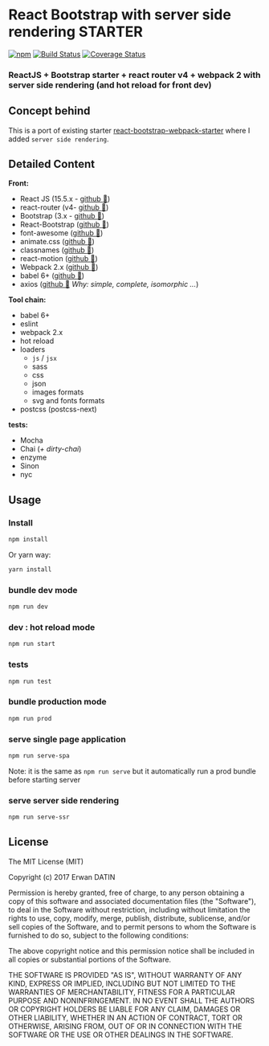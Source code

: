 React Bootstrap with server side rendering STARTER
==========
[![npm](https://img.shields.io/npm/l/express.svg?maxAge=2592000)](https://github.com/MacKentoch/react-bootstrap-webpack-starter)
[![Build Status](https://travis-ci.org/MacKentoch/react-bootstrap-webpack-ssr-starter.svg?branch=master)](https://travis-ci.org/MacKentoch/react-bootstrap-webpack-ssr-starter)
[![Coverage Status](https://coveralls.io/repos/github/MacKentoch/react-bootstrap-webpack-ssr-starter/badge.svg?branch=master)](https://coveralls.io/github/MacKentoch/react-bootstrap-webpack-ssr-starter?branch=master)

### ReactJS + Bootstrap starter + react router v4 + webpack 2 with server side rendering (and hot reload for front dev)

## Concept behind

This is a port of existing starter [react-bootstrap-webpack-starter](https://github.com/MacKentoch/react-bootstrap-webpack-starter) where I added `server side rendering`.

## Detailed Content

**Front:**
- React JS (15.5.x - [github :link:](https://github.com/facebook/react))
- react-router (v4- [github :link:](https://github.com/reactjs/react-router))
- Bootstrap (3.x - [github :link:](https://github.com/twbs/bootstrap))
- React-Bootstrap ([github :link:](https://github.com/react-bootstrap/react-bootstrap))
- font-awesome ([github :link:](https://github.com/FortAwesome/Font-Awesome))
- animate.css ([github :link:](https://github.com/daneden/animate.css))
- classnames ([github :link:](https://github.com/JedWatson/classnames))
- react-motion ([github :link:](https://github.com/chenglou/react-motion))
- Webpack 2.x ([github :link:](https://github.com/webpack/webpack))
- babel 6+ ([github :link:](https://github.com/babel/babel))
- axios ([github :link:](https://github.com/mzabriskie/axios) *Why: simple, complete, isomorphic ...*)

**Tool chain:**
- babel 6+
- eslint
- webpack 2.x
- hot reload
- loaders
  - `js` / `jsx`
  - sass
  - css
  - json
  - images formats
  - svg and fonts formats
- postcss (postcss-next)

**tests:**
- Mocha
- Chai (*+ dirty-chai*)
- enzyme
- Sinon
- nyc


## Usage

### Install

```bash
npm install
```

Or yarn way:

```bash
yarn install
```
### bundle dev mode

```bash
npm run dev
```

### dev : hot reload mode

```bash
npm run start
```

### tests

```bash
npm run test
```

### bundle production mode


```bash
npm run prod
```

### serve single page application

```bash
npm run serve-spa
```
 Note: it is the same as `npm run serve` but it automatically run a prod bundle before starting server

### serve server side rendering

```bash
npm run serve-ssr
```

## License

The MIT License (MIT)

Copyright (c) 2017 Erwan DATIN

Permission is hereby granted, free of charge, to any person obtaining a copy of this software and associated documentation files (the "Software"), to deal in the Software without restriction, including without limitation the rights to use, copy, modify, merge, publish, distribute, sublicense, and/or sell copies of the Software, and to permit persons to whom the Software is furnished to do so, subject to the following conditions:

The above copyright notice and this permission notice shall be included in all copies or substantial portions of the Software.

THE SOFTWARE IS PROVIDED "AS IS", WITHOUT WARRANTY OF ANY KIND, EXPRESS OR IMPLIED, INCLUDING BUT NOT LIMITED TO THE WARRANTIES OF MERCHANTABILITY, FITNESS FOR A PARTICULAR PURPOSE AND NONINFRINGEMENT. IN NO EVENT SHALL THE AUTHORS OR COPYRIGHT HOLDERS BE LIABLE FOR ANY CLAIM, DAMAGES OR OTHER LIABILITY, WHETHER IN AN ACTION OF CONTRACT, TORT OR OTHERWISE, ARISING FROM, OUT OF OR IN CONNECTION WITH THE SOFTWARE OR THE USE OR OTHER DEALINGS IN THE SOFTWARE.
